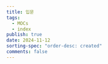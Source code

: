 ```yaml
---
title: 입문
tags:
  - MOCs
  - index
publish: true
date: 2024-11-12
sorting-spec: "order-desc: created"
comments: false
---
```


```folder-index-content

```
